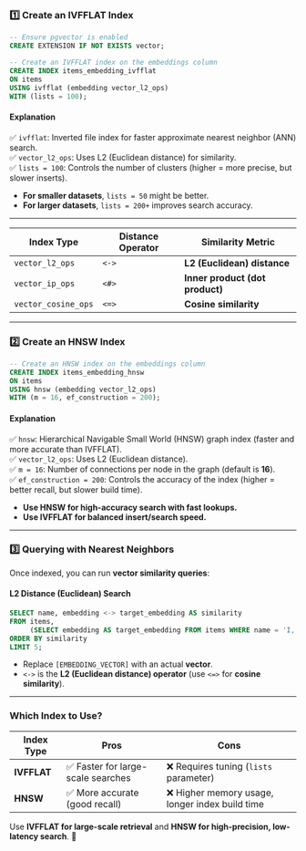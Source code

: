 ### **1️⃣ Create an IVFFLAT Index**
```sql
-- Ensure pgvector is enabled
CREATE EXTENSION IF NOT EXISTS vector;

-- Create an IVFFLAT index on the embeddings column
CREATE INDEX items_embedding_ivfflat
ON items
USING ivfflat (embedding vector_l2_ops)
WITH (lists = 100);
```

#### **Explanation**
✅ `ivfflat`: Inverted file index for faster approximate nearest neighbor (ANN) search.  
✅ `vector_l2_ops`: Uses L2 (Euclidean distance) for similarity.  
✅ `lists = 100`: Controls the number of clusters (higher = more precise, but slower inserts).  
- **For smaller datasets**, `lists = 50` might be better.  
- **For larger datasets**, `lists = 200+` improves search accuracy.

---

| **Index Type**       | **Distance Operator** | **Similarity Metric**  |
|----------------------|----------------------|------------------------|
| `vector_l2_ops`     | `<->`                | **L2 (Euclidean) distance** |
| `vector_ip_ops`     | `<#>`                | **Inner product (dot product)** |
| `vector_cosine_ops` | `<=>`                | **Cosine similarity** |


---

### **2️⃣ Create an HNSW Index**
```sql
-- Create an HNSW index on the embeddings column
CREATE INDEX items_embedding_hnsw
ON items
USING hnsw (embedding vector_l2_ops)
WITH (m = 16, ef_construction = 200);
```

#### **Explanation**
✅ `hnsw`: Hierarchical Navigable Small World (HNSW) graph index (faster and more accurate than IVFFLAT).  
✅ `vector_l2_ops`: Uses L2 (Euclidean distance).  
✅ `m = 16`: Number of connections per node in the graph (default is **16**).  
✅ `ef_construction = 200`: Controls the accuracy of the index (higher = better recall, but slower build time).  

- **Use HNSW for high-accuracy search with fast lookups.**  
- **Use IVFFLAT for balanced insert/search speed.**  

---

### **3️⃣ Querying with Nearest Neighbors**
Once indexed, you can run **vector similarity queries**:

#### **L2 Distance (Euclidean) Search**
```sql
SELECT name, embedding <-> target_embedding AS similarity
FROM items, 
     (SELECT embedding AS target_embedding FROM items WHERE name = 'I, Robot') AS subquery
ORDER BY similarity
LIMIT 5;

```
- Replace `[EMBEDDING_VECTOR]` with an actual **vector**.
- `<->` is the **L2 (Euclidean distance) operator** (use `<=>` for **cosine similarity**).

---

### **Which Index to Use?**
| **Index Type** | **Pros** | **Cons** |
|--------------|-------------|----------------|
| **IVFFLAT** | ✅ Faster for large-scale searches | ❌ Requires tuning (`lists` parameter) |
| **HNSW** | ✅ More accurate (good recall) | ❌ Higher memory usage, longer index build time |

Use **IVFFLAT for large-scale retrieval** and **HNSW for high-precision, low-latency search**. 🚀





